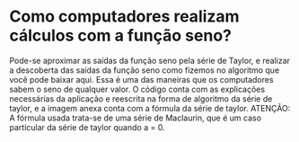 # Como computadores realizam cálculos  com a função seno?
Pode-se aproximar as saídas da função seno pela série de Taylor, e realizar a descoberta das saídas da função seno como fizemos no algoritmo que você pode baixar aqui. 
Essa é uma das maneiras que os computadores sabem o seno de qualquer valor. 
O código conta com as explicações necessárias da aplicação e reescrita na forma de algoritmo da 
série de taylor, e a imagem anexa conta com a fórmula da série de taylor. 
ATENÇÃO: A fórmula usada trata-se de uma série de Maclaurin, que é um caso particular da série de taylor quando a = 0.
